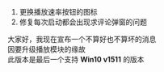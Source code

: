 ﻿1. 更换播放速率按钮的图标
2. 修复每次启动都会出现求评论弹窗的问题

大家好，我现在宣布一个不算好也不算坏的消息  
因要升级播放模块的缘故  
此版本是最后一个支持 **Win10 v1511** 的版本
